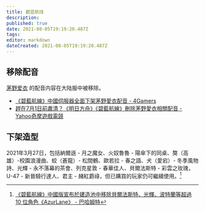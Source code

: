 ```yaml
---
title: 碧蓝航线
description: 
published: true
date: 2021-08-05T19:19:20.487Z
tags: 
editor: markdown
dateCreated: 2021-08-05T19:19:20.487Z
---
```


## 移除配音

[茅野爱衣](people/茅野爱衣.md) 的配音内容在大陆服中被移除。

+ [《碧藍航線》中國伺服器全面下架茅野愛衣配音 - 4Gamers](https://archive.is/HregL "https://www.4gamers.com.tw/news/detail/48584/azur-lane-china-server-deletes-ai-kayano-dubbing")
+ [趕在7月1日前肅清？《明日方舟》《碧藍航線》刪除茅野愛衣相關配音 - Yahoo奇摩遊戲電競](https://games.yahoo.com.tw/kayanomi-023617998.html)

## 下架造型

2021年3月27日，包括納爾遜 - 月之魔女、火奴魯魯 - 陽傘下的同桌、獒（高雄）-校園浪漫曲、蛟（蒼龍）- 松間鶴、歐若拉 - 春之語、犬（愛宕）- 冬季風物詩、光輝 - 永不落幕的茶會、列克星敦 - 春華佳人、貝爾法斯特 - 彩雲之玫瑰，U-47 - 新晉騎行達人、君主 - 赭紅爵祿，但已購買的玩家仍可繼續使用。[^213277]

[^213277]: [《碧藍航線》中國版宣布於建造池中移除貝爾法斯特、光輝、波特蘭等超過 10 位角色《AzurLane》 - 巴哈姆特](https://web.archive.org/web/20210628145626/https://gnn.gamer.com.tw/detail.php?sn=213277)
